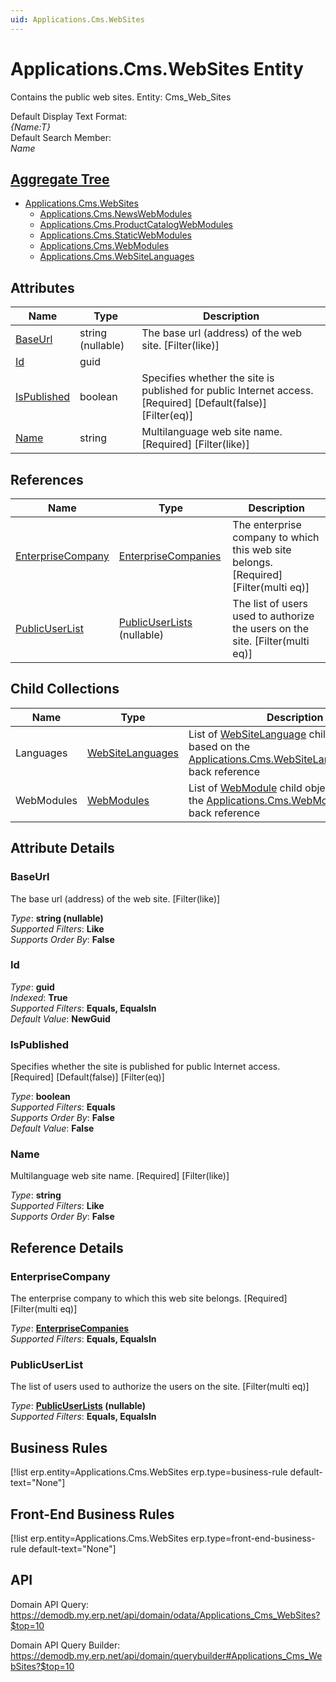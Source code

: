 ```yaml
---
uid: Applications.Cms.WebSites
---
```

# Applications.Cms.WebSites Entity

Contains the public web sites. Entity: Cms_Web_Sites

Default Display Text Format:  
_{Name:T}_  
Default Search Member:  
_Name_  

## [Aggregate Tree](xref:aggregates)  
* [Applications.Cms.WebSites](Applications.Cms.WebSites.md)  
  * [Applications.Cms.NewsWebModules](Applications.Cms.NewsWebModules.md)  
  * [Applications.Cms.ProductCatalogWebModules](Applications.Cms.ProductCatalogWebModules.md)  
  * [Applications.Cms.StaticWebModules](Applications.Cms.StaticWebModules.md)  
  * [Applications.Cms.WebModules](Applications.Cms.WebModules.md)  
  * [Applications.Cms.WebSiteLanguages](Applications.Cms.WebSiteLanguages.md)  

## Attributes

| Name | Type | Description |
| ---- | ---- | --- |
| [BaseUrl](Applications.Cms.WebSites.md#baseurl) | string (nullable) | The base url (address) of the web site. [Filter(like)] 
| [Id](Applications.Cms.WebSites.md#id) | guid |  
| [IsPublished](Applications.Cms.WebSites.md#ispublished) | boolean | Specifies whether the site is published for public Internet access. [Required] [Default(false)] [Filter(eq)] 
| [Name](Applications.Cms.WebSites.md#name) | string | Multilanguage web site name. [Required] [Filter(like)] 

## References

| Name | Type | Description |
| ---- | ---- | --- |
| [EnterpriseCompany](Applications.Cms.WebSites.md#enterprisecompany) | [EnterpriseCompanies](General.EnterpriseCompanies.md) | The enterprise company to which this web site belongs. [Required] [Filter(multi eq)] |
| [PublicUserList](Applications.Cms.WebSites.md#publicuserlist) | [PublicUserLists](Systems.External.PublicUserLists.md) (nullable) | The list of users used to authorize the users on the site. [Filter(multi eq)] |

## Child Collections

| Name | Type | Description |
| ---- | ---- | --- |
| Languages | [WebSiteLanguages](Applications.Cms.WebSiteLanguages.md) | List of [WebSiteLanguage](Applications.Cms.WebSiteLanguages.md) child objects, based on the [Applications.Cms.WebSiteLanguage.WebSite](Applications.Cms.WebSiteLanguages.md#website) back reference 
| WebModules | [WebModules](Applications.Cms.WebModules.md) | List of [WebModule](Applications.Cms.WebModules.md) child objects, based on the [Applications.Cms.WebModule.WebSite](Applications.Cms.WebModules.md#website) back reference 


## Attribute Details

### BaseUrl

The base url (address) of the web site. [Filter(like)]

_Type_: **string (nullable)**  
_Supported Filters_: **Like**  
_Supports Order By_: **False**  

### Id

_Type_: **guid**  
_Indexed_: **True**  
_Supported Filters_: **Equals, EqualsIn**  
_Default Value_: **NewGuid**  

### IsPublished

Specifies whether the site is published for public Internet access. [Required] [Default(false)] [Filter(eq)]

_Type_: **boolean**  
_Supported Filters_: **Equals**  
_Supports Order By_: **False**  
_Default Value_: **False**  

### Name

Multilanguage web site name. [Required] [Filter(like)]

_Type_: **string**  
_Supported Filters_: **Like**  
_Supports Order By_: **False**  


## Reference Details

### EnterpriseCompany

The enterprise company to which this web site belongs. [Required] [Filter(multi eq)]

_Type_: **[EnterpriseCompanies](General.EnterpriseCompanies.md)**  
_Supported Filters_: **Equals, EqualsIn**  

### PublicUserList

The list of users used to authorize the users on the site. [Filter(multi eq)]

_Type_: **[PublicUserLists](Systems.External.PublicUserLists.md) (nullable)**  
_Supported Filters_: **Equals, EqualsIn**  



## Business Rules

[!list erp.entity=Applications.Cms.WebSites erp.type=business-rule default-text="None"]

## Front-End Business Rules

[!list erp.entity=Applications.Cms.WebSites erp.type=front-end-business-rule default-text="None"]

## API

Domain API Query:
<https://demodb.my.erp.net/api/domain/odata/Applications_Cms_WebSites?$top=10>

Domain API Query Builder:
<https://demodb.my.erp.net/api/domain/querybuilder#Applications_Cms_WebSites?$top=10>

